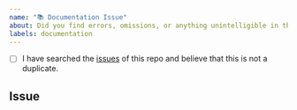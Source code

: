 ```yaml
---
name: "📚 Documentation Issue"
about: Did you find errors, omissions, or anything unintelligible in the documentation?
labels: documentation
---
```


<!--
    Hi there! Thank you for helping improve our documentation!

    Before you submit your issue, please make sure you have completed the checklist
    below.
-->

<!--
    All the below steps should be completed before submitting your issue. Checked
    checkbox should look like this: [x]
-->

- [ ] I have searched the [issues](https://github.com/robbievanleeuwen/section-properties/issues)
      of this repo and believe that this is not a duplicate.

## Issue

<!-- Now feel free to write your issue, and please be as descriptive as possible! -->
<!-- Thanks again 🙌 ❤ -->
